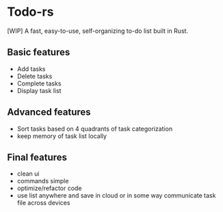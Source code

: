 # Todo-rs
 [WIP] A fast, easy-to-use, self-organizing to-do list built in Rust.
 
 ## Basic features
 - Add tasks
 - Delete tasks
 - Complete tasks
 - Display task list
 
 ## Advanced features
 - Sort tasks based on 4 quadrants of task categorization
 - keep memory of task list locally

## Final features
  - clean ui
  - commands simple
  - optimize/refactor code
  - use list anywhere and save in cloud or in some way communicate task file across devices
